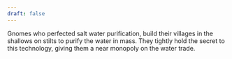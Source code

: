 ```yaml
---
draft: false
---
```

Gnomes who perfected salt water purification, build their villages in the shallows on stilts to purify the water in mass. They tightly hold the secret to this technology, giving them a near monopoly on the water trade.